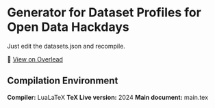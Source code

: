# Generator for Dataset Profiles for Open Data Hackdays

Just edit the datasets.json and recompile.

📖 [View on Overlead](https://www.overleaf.com/read/trdwrtmmvmct#ecd2a7)

## Compilation Environment
**Compiler:** LuaLaTeX
**TeX Live version:** 2024
**Main document:** main.tex
